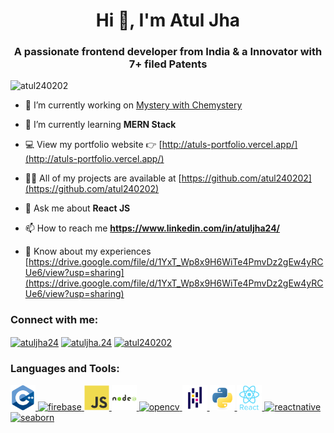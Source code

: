 
<h1 align="center">Hi 👋, I'm Atul Jha</h1>
<h3 align="center">A passionate frontend developer from India & a Innovator with 7+ filed Patents</h3>

<p align="left"> <img src="https://komarev.com/ghpvc/?username=atul240202&label=Profile%20views&color=0e75b6&style=flat" alt="atul240202" /> </p>

- 🔭 I’m currently working on [Mystery with Chemystery](https://github.com/Atul240202/chemystery)

- 🌱 I’m currently learning **MERN Stack**

- 💻 View my portfolio website 👉 [http://atuls-portfolio.vercel.app/](http://atuls-portfolio.vercel.app/)

- 👨‍💻 All of my projects are available at [https://github.com/atul240202](https://github.com/atul240202)

- 💬 Ask me about **React JS**

- 📫 How to reach me **https://www.linkedin.com/in/atuljha24/**

- 📄 Know about my experiences [https://drive.google.com/file/d/1YxT_Wp8x9H6WiTe4PmvDz2gEw4yRCUe6/view?usp=sharing](https://drive.google.com/file/d/1YxT_Wp8x9H6WiTe4PmvDz2gEw4yRCUe6/view?usp=sharing)

<h3 align="left">Connect with me:</h3>
<p align="left">
<a href="https://linkedin.com/in/atuljha24" target="blank"><img align="center" src="https://raw.githubusercontent.com/rahuldkjain/github-profile-readme-generator/master/src/images/icons/Social/linked-in-alt.svg" alt="atuljha24" height="30" width="40" /></a>
<a href="https://instagram.com/atuljha.24" target="blank"><img align="center" src="https://raw.githubusercontent.com/rahuldkjain/github-profile-readme-generator/master/src/images/icons/Social/instagram.svg" alt="atuljha.24" height="30" width="40" /></a>
<a href="https://www.leetcode.com/atul240202" target="blank"><img align="center" src="https://raw.githubusercontent.com/rahuldkjain/github-profile-readme-generator/master/src/images/icons/Social/leet-code.svg" alt="atul240202" height="30" width="40" /></a>
</p>

<h3 align="left">Languages and Tools:</h3>
<p align="left"> <a href="https://www.w3schools.com/cpp/" target="_blank" rel="noreferrer"> <img src="https://raw.githubusercontent.com/devicons/devicon/master/icons/cplusplus/cplusplus-original.svg" alt="cplusplus" width="40" height="40"/> </a> <a href="https://firebase.google.com/" target="_blank" rel="noreferrer"> <img src="https://www.vectorlogo.zone/logos/firebase/firebase-icon.svg" alt="firebase" width="40" height="40"/> </a> <a href="https://developer.mozilla.org/en-US/docs/Web/JavaScript" target="_blank" rel="noreferrer"> <img src="https://raw.githubusercontent.com/devicons/devicon/master/icons/javascript/javascript-original.svg" alt="javascript" width="40" height="40"/> </a> <a href="https://nodejs.org" target="_blank" rel="noreferrer"> <img src="https://raw.githubusercontent.com/devicons/devicon/master/icons/nodejs/nodejs-original-wordmark.svg" alt="nodejs" width="40" height="40"/> </a> <a href="https://opencv.org/" target="_blank" rel="noreferrer"> <img src="https://www.vectorlogo.zone/logos/opencv/opencv-icon.svg" alt="opencv" width="40" height="40"/> </a> <a href="https://pandas.pydata.org/" target="_blank" rel="noreferrer"> <img src="https://raw.githubusercontent.com/devicons/devicon/2ae2a900d2f041da66e950e4d48052658d850630/icons/pandas/pandas-original.svg" alt="pandas" width="40" height="40"/> </a> <a href="https://www.python.org" target="_blank" rel="noreferrer"> <img src="https://raw.githubusercontent.com/devicons/devicon/master/icons/python/python-original.svg" alt="python" width="40" height="40"/> </a> <a href="https://reactjs.org/" target="_blank" rel="noreferrer"> <img src="https://raw.githubusercontent.com/devicons/devicon/master/icons/react/react-original-wordmark.svg" alt="react" width="40" height="40"/> </a> <a href="https://reactnative.dev/" target="_blank" rel="noreferrer"> <img src="https://reactnative.dev/img/header_logo.svg" alt="reactnative" width="40" height="40"/> </a> <a href="https://seaborn.pydata.org/" target="_blank" rel="noreferrer"> <img src="https://seaborn.pydata.org/_images/logo-mark-lightbg.svg" alt="seaborn" width="40" height="40"/> </a> </p>
